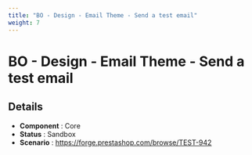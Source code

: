 ```yaml
---
title: "BO - Design - Email Theme - Send a test email"
weight: 7
---
```


# BO - Design - Email Theme - Send a test email
## Details
* **Component** : Core
* **Status** : Sandbox
* **Scenario** : https://forge.prestashop.com/browse/TEST-942

